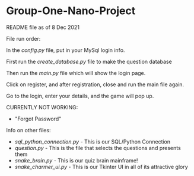 # Group-One-Nano-Project

README file as of 8 Dec 2021

File run order: 

In the *config.py* file, put in your MySql login info.

First run the *create_database.py* file to make the question database

Then run the *main.py* file which will show the login page.

Click on register, and after registration, close and run the main file again.

Go to the login, enter your details, and the game will pop up.

CURRENTLY NOT WORKING: 
- "Forgot Password"

Info on other files:

- *sql_python_connection.py* - This is our SQL/Python Connection
- *question.py* - This is the file that selects the questions and presents them
- *snake_brain.py* - This is our quiz brain mainframe!
- *snake_charmer_ui.py* - This is our Tkinter UI in all of its attractive glory

